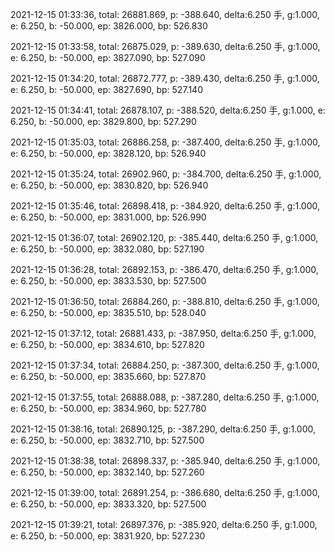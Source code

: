 2021-12-15 01:33:36, total: 26881.869, p: -388.640, delta:6.250 手, g:1.000, e: 6.250, b: -50.000, ep: 3826.000, bp: 526.830

2021-12-15 01:33:58, total: 26875.029, p: -389.630, delta:6.250 手, g:1.000, e: 6.250, b: -50.000, ep: 3827.090, bp: 527.090

2021-12-15 01:34:20, total: 26872.777, p: -389.430, delta:6.250 手, g:1.000, e: 6.250, b: -50.000, ep: 3827.690, bp: 527.140

2021-12-15 01:34:41, total: 26878.107, p: -388.520, delta:6.250 手, g:1.000, e: 6.250, b: -50.000, ep: 3829.800, bp: 527.290

2021-12-15 01:35:03, total: 26886.258, p: -387.400, delta:6.250 手, g:1.000, e: 6.250, b: -50.000, ep: 3828.120, bp: 526.940

2021-12-15 01:35:24, total: 26902.960, p: -384.700, delta:6.250 手, g:1.000, e: 6.250, b: -50.000, ep: 3830.820, bp: 526.940

2021-12-15 01:35:46, total: 26898.418, p: -384.920, delta:6.250 手, g:1.000, e: 6.250, b: -50.000, ep: 3831.000, bp: 526.990

2021-12-15 01:36:07, total: 26902.120, p: -385.440, delta:6.250 手, g:1.000, e: 6.250, b: -50.000, ep: 3832.080, bp: 527.190

2021-12-15 01:36:28, total: 26892.153, p: -386.470, delta:6.250 手, g:1.000, e: 6.250, b: -50.000, ep: 3833.530, bp: 527.500

2021-12-15 01:36:50, total: 26884.260, p: -388.810, delta:6.250 手, g:1.000, e: 6.250, b: -50.000, ep: 3835.510, bp: 528.040

2021-12-15 01:37:12, total: 26881.433, p: -387.950, delta:6.250 手, g:1.000, e: 6.250, b: -50.000, ep: 3834.610, bp: 527.820

2021-12-15 01:37:34, total: 26884.250, p: -387.300, delta:6.250 手, g:1.000, e: 6.250, b: -50.000, ep: 3835.660, bp: 527.870

2021-12-15 01:37:55, total: 26888.088, p: -387.280, delta:6.250 手, g:1.000, e: 6.250, b: -50.000, ep: 3834.960, bp: 527.780

2021-12-15 01:38:16, total: 26890.125, p: -387.290, delta:6.250 手, g:1.000, e: 6.250, b: -50.000, ep: 3832.710, bp: 527.500

2021-12-15 01:38:38, total: 26898.337, p: -385.940, delta:6.250 手, g:1.000, e: 6.250, b: -50.000, ep: 3832.140, bp: 527.260

2021-12-15 01:39:00, total: 26891.254, p: -386.680, delta:6.250 手, g:1.000, e: 6.250, b: -50.000, ep: 3833.320, bp: 527.500

2021-12-15 01:39:21, total: 26897.376, p: -385.920, delta:6.250 手, g:1.000, e: 6.250, b: -50.000, ep: 3831.920, bp: 527.230